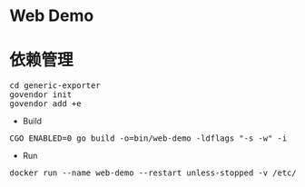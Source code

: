 # Web Demo

# 依赖管理
<pre>
cd generic-exporter
govendor init
govendor add +e
</pre>

- Build
<pre>
CGO_ENABLED=0 go build -o=bin/web-demo -ldflags "-s -w" -i  main.go
</pre>

- Run
<pre>
docker run --name web-demo --restart unless-stopped -v /etc/localtime:/etc/localtime --net=host -d web-demo:v1.0.0
</pre>